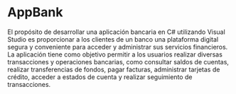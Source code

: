 # AppBank

El propósito de desarrollar una aplicación bancaria en C# utilizando Visual Studio es proporcionar a
los clientes de un banco una plataforma digital segura y conveniente para acceder y administrar sus 
servicios financieros. La aplicación tiene como objetivo permitir a los usuarios realizar diversas 
transacciones y operaciones bancarias, como consultar saldos de cuentas, realizar transferencias de
fondos, pagar facturas, administrar tarjetas de crédito, acceder a estados de cuenta y realizar 
seguimiento de transacciones.
